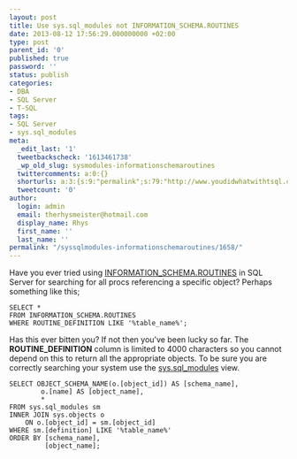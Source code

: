 ```yaml
---
layout: post
title: Use sys.sql_modules not INFORMATION_SCHEMA.ROUTINES
date: 2013-08-12 17:56:29.000000000 +02:00
type: post
parent_id: '0'
published: true
password: ''
status: publish
categories:
- DBA
- SQL Server
- T-SQL
tags:
- SQL Server
- sys.sql_modules
meta:
  _edit_last: '1'
  tweetbackscheck: '1613461738'
  _wp_old_slug: sysmodules-informationschemaroutines
  twittercomments: a:0:{}
  shorturls: a:3:{s:9:"permalink";s:79:"http://www.youdidwhatwithtsql.com/syssqlmodules-informationschemaroutines/1658/";s:7:"tinyurl";s:26:"http://tinyurl.com/lq9nelm";s:4:"isgd";s:19:"http://is.gd/QZAAMi";}
  tweetcount: '0'
author:
  login: admin
  email: therhysmeister@hotmail.com
  display_name: Rhys
  first_name: ''
  last_name: ''
permalink: "/syssqlmodules-informationschemaroutines/1658/"
---
```

Have you ever tried using [INFORMATION\_SCHEMA.ROUTINES](http://technet.microsoft.com/en-us/library/ms188757.aspx "INFORMATION\_SCHEMA.ROUTINES") in SQL Server for searching for all procs referencing a specific object? Perhaps something like this;

```
SELECT *
FROM INFORMATION_SCHEMA.ROUTINES
WHERE ROUTINE_DEFINITION LIKE '%table_name%';
```

Has this ever bitten you? If not then you've been lucky so far. The **ROUTINE\_DEFINITION** column is limited to 4000 characters so you cannot depend on this to return all the appropriate objects. To be sure you are correctly searching your system use the [sys.sql\_modules](http://technet.microsoft.com/en-us/library/ms175081.aspx "sys.sql\_modules") view.

```
SELECT OBJECT_SCHEMA_NAME(o.[object_id]) AS [schema_name],
		o.[name] AS [object_name],
		*
FROM sys.sql_modules sm
INNER JOIN sys.objects o
	ON o.[object_id] = sm.[object_id]
WHERE sm.[definition] LIKE '%table_name%'
ORDER BY [schema_name],
		 [object_name];
```
